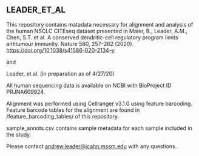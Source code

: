 ## LEADER_ET_AL

This repository contains matadata necessary for alignment and analysis of the human NSCLC CITEseq dataset presented in
 Maier, B., Leader, A.M., Chen, S.T. et al. A conserved dendritic-cell regulatory program limits antitumour immunity. Nature 580, 257–262 (2020). https://doi.org/10.1038/s41586-020-2134-y
 
and

Leader, et al. (in preparation as of 4/27/20)

All human sequencing data is available on NCBI with BioProject ID PRJNA609924.

Alignment was performed using Cellranger v3.1.0 using feature barcoding. Feature barcode tables for the alignment are found in /feature_barcoding_tables/ of this repository.

sample_annots.csv contains sample metadata for each sample included in the study.

Please contact andrew.leader@icahn.mssm.edu with any questions.
